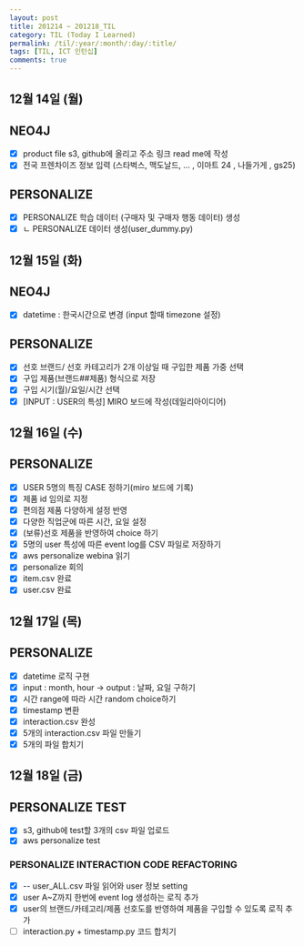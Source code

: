 ```yaml
---
layout: post
title: 201214 ~ 201218_TIL
category: TIL (Today I Learned)
permalink: /til/:year/:month/:day/:title/
tags: [TIL, ICT 인턴십]
comments: true
---
```

## 12월 14일 (월)
## NEO4J
- [x] product file s3, github에 올리고 주소 링크 read me에 작성
- [x] 전국 프렌차이즈 정보 입력 (스타벅스, 맥도날드, ... , 이마트 24 , 나들가게 , gs25)

## PERSONALIZE     
- [x] PERSONALIZE 학습 데이터 (구매자 및 구매자 행동 데이터) 생성
- [x] ㄴ PERSONALIZE 데이터 생성(user_dummy.py)

## 12월 15일 (화)
## NEO4J
- [x] datetime : 한국시간으로 변경  (input 할때 timezone 설정)

## PERSONALIZE
- [x] 선호 브랜드/ 선호 카테고리가 2개 이상일 때 구입한 제품 가중 선택
- [x] 구입 제품(브랜드##제품) 형식으로 저장
- [x] 구입 시기(월)/요일/시간 선택
- [x] [INPUT : USER의 특성] MIRO 보드에 작성(데일리아이디어)

## 12월 16일 (수)
## PERSONALIZE
- [x] USER 5명의 특징 CASE 정하기(miro 보드에 기록)
- [x] 제품 id 임의로 지정
- [x] 편의점 제품 다양하게 설정 반영
- [x] 다양한 직업군에 따른 시간, 요일 설정
- [x] (보류)선호 제품을 반영하여 choice 하기
- [x] 5명의 user 특성에 따른 event log를 CSV 파일로 저장하기
- [x] aws personalize webina 읽기
- [x] personalize 회의
- [x] item.csv 완료
- [x] user.csv 완료

## 12월 17일 (목)
##  PERSONALIZE
- [x] datetime 로직 구현
- [x] input : month, hour -> output : 날짜, 요일 구하기
- [x] 시간 range에 따라 시간 random choice하기
- [x] timestamp 변환
- [x] interaction.csv 완성
- [x] 5개의 interaction.csv 파일 만들기
- [x] 5개의 파일 합치기

## 12월 18일 (금)
## PERSONALIZE TEST
- [x] s3, github에 test할 3개의 csv 파일 업로드
- [x] aws personalize test

### PERSONALIZE INTERACTION CODE REFACTORING
- [x] -- user_ALL.csv 파일 읽어와 user 정보 setting
- [x] user A~Z까지 한번에 event log 생성하는 로직 추가
- [x] user의 브랜드/카테고리/제품 선호도를 반영하여 제품을 구입할 수 있도록 로직 추가
- [ ] interaction.py + timestamp.py 코드 합치기
